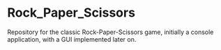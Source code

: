 # Rock_Paper_Scissors
Repository for the classic Rock-Paper-Scissors game, initially a console application, with a GUI implemented later on.
